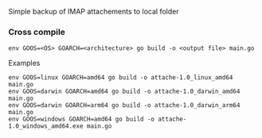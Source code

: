 Simple backup of IMAP attachements to local folder

### Cross compile

```
env GOOS=<OS> GOARCH=<architecture> go build -o <output file> main.go
```

Examples

```
env GOOS=linux GOARCH=amd64 go build -o attache-1.0_linux_amd64 main.go
env GOOS=darwin GOARCH=amd64 go build -o attache-1.0_darwin_amd64 main.go
env GOOS=darwin GOARCH=arm64 go build -o attache-1.0_darwin_arm64 main.go
env GOOS=windows GOARCH=amd64 go build -o attache-1.0_windows_amd64.exe main.go
````
